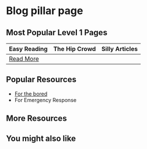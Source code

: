 # Blog pillar page

## Most Popular Level 1 Pages

| Easy Reading | The Hip Crowd | Silly Articles |
|----------|----------|----------|
| [Read More](level-1/time-sensitive.md)        |

## Popular Resources

- [For the bored](level-1/time-sensitive.md)
- For Emergency Response

## More Resources

## You might also like
